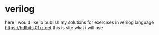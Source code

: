 # verilog
here i would like to publish my solutions for exercises in verilog language
https://hdlbits.01xz.net this is site what i will use

